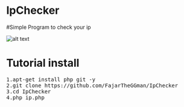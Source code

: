 # IpChecker
#Simple Program to check your ip

![alt text](https://github.com/FajarTheGGman/IpChecker/blob/master/.image/323232.PNG)

# Tutorial install
<pre>
1.apt-get install php git -y
2.git clone https://github.com/FajarTheGGman/IpChecker
3.cd IpChecker
4.php ip.php
</pre>
